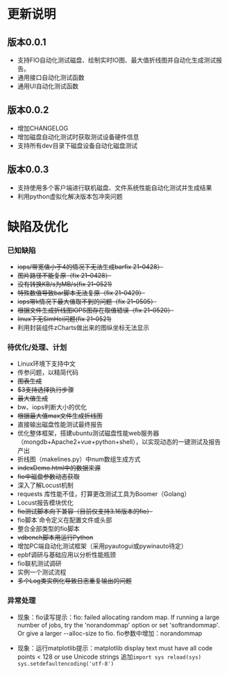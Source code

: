 # 更新说明
## 版本0.0.1
* 支持FIO自动化测试磁盘、绘制实时IO图、最大值折线图并自动化生成测试报告。
* 通用接口自动化测试函数
* 通用UI自动化测试函数
## 版本0.0.2
* 增加CHANGELOG
* 增加磁盘自动化测试时获取测试设备硬件信息
* 支持所有dev目录下磁盘设备自动化磁盘测试
## 版本0.0.3
* 支持使用多个客户端进行联机磁盘、文件系统性能自动化测试并生成结果
* 利用python虚拟化解决版本包冲突问题



# 缺陷及优化

### 已知缺陷
* ~~iops/带宽值小于4的情况下无法生成barfix 21-0428）~~
* ~~图片路径不能复原（fix 21-0428）~~
* ~~没有转换KB/s为MB/s(fix 21-0521)~~
* ~~特殊数值导致bar脚本无法复原（fix 21-0429）~~
* ~~iops带k情况下最大值取不到的问题（fix 21-0505）~~
* ~~根据文件生成折线图IOPS图存在取值错误（fix 21-0520）~~
* ~~linux下无SimHei问题(fix 21-0521)~~
* 利用封装组件zCharts做出来的图纵坐标无法显示

### 待优化/处理、计划
* Linux环境下支持中文
* 传参问题，以精简代码
* ~~图表生成~~
* ~~$3支持选择执行步骤~~
* ~~最大值生成~~
* bw、iops判断大小的优化
* ~~根据最大值max文件生成折线图~~
* 直接输出磁盘性能测试最终报告
* 优化整体框架，搭建ubuntu测试磁盘性能web服务器（mongdb+Apache2+vue+python+shell），以实现动态的一键测试及报告产出
* 折线图（makelines.py）中num数组生成方式
* ~~indexDemo.html中的数据来源~~
* ~~fio中磁盘参数动态获取~~
* 深入了解Locust机制
* requests 库性能不佳，打算更改测试工具为Boomer（Golang）
* Locust报告模块优化
* ~~fio测试脚本向下兼容（目前仅支持3.16版本的fio）~~
* fio脚本\`命令定义在配置文件或头部
* 整合全部类型的fio脚本
* ~~vdbench脚本用运行Python~~
* 增加PC端自动化测试框架（采用pyautogui或pywinauto待定）
* epbf调研与基础应用以分析性能瓶颈
* fio联机测试调研
* 实例一个测试流程
* ~~多个Log类实例化导致日志重复输出的问题~~

### 异常处理

* 现象：fio读写提示：fio: failed allocating random map. If running a large number of jobs, try the 'norandommap' option or set 'softrandommap'. Or give a larger --alloc-size to fio.
fio参数中增加：norandommap

* 现象：运行matplotlib提示：matplotlib display text must have all code points < 128 or use Unicode strings
追加`import sys
reload(sys)
sys.setdefaultencoding('utf-8')`
